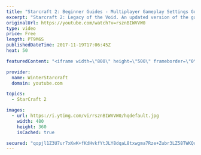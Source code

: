 ```yaml
---
title: "Starcraft 2: Beginner Guides - Multiplayer Gameplay Settings Guide and Recommendations (Updated)"
excerpt: "Starcraft 2: Legacy of the Void. An updated version of the gameplay/controls and region settings guide for Legacy of the Void, going over the changes and reiterating my recommended settings, as well as the settings I use as a Grandmaster player.  Thanks for watching and hope you enjoy!  I am a Grandmasters"
originalUrl: https://youtube.com/watch?v=rsznBIWVVW0
type: video
price: Free
length: PT9M6S
publishedDateTime: 2017-11-19T17:06:45Z
heat: 50

featuredContent: "<iframe width=\"800\" height=\"500\" frameborder=\"0\" src=\"https://www.youtube.com/embed/rsznBIWVVW0\" allow=\"accelerometer; autoplay; encrypted-media; gyroscope; picture-in-picture\" allowfullscreen></iframe>"

provider:
  name: WinterStarcraft
  domain: youtube.com

topics:
  - StarCraft 2

images:
  - url: https://i.ytimg.com/vi/rsznBIWVVW0/hqdefault.jpg
    width: 480
    height: 360
    isCached: true

secured: "qopjl1Z3U7ur7xKwK+fKdHvkfYtJLY8dqaL8txwgma7Rze+Zubr3LZ58TWKQuyhLVqTaS8czDzCt97coCRdtjZKWGdtNLsQAgsOfU31ZZO+N2jp/bngX294wiSo9w2QulGk006xS5WJgKmlss6jTpmNoVHapv4YUQG1TK4+ANXQ8GfHCcgwjq0KF2LNJNngNQOTYc+sGICPWZL9+Hb7BAh0hQlbn3eYMstP1ahQZuw79PWa+LmVJJ2zlOqZxFLi3NXjuYRjzfIRhpN6kPyPM79MLPLFzlZqZWrclbmHJms+LSPRIlUbWuIHTkbc0UPiQd7O9rr0w/E1X+X3QiXnCiPfGQ1RQy8Y+oWuTzU+ZF9kSmvIoh7jz4H+uPy1NSvg+84n8Ir6U1WBQKt3sXLpSsUNeYMibXUyYZGZUhGNb8Tc=;LtIg1ppxKiRRhRyqXQfuDQ=="
---
```


